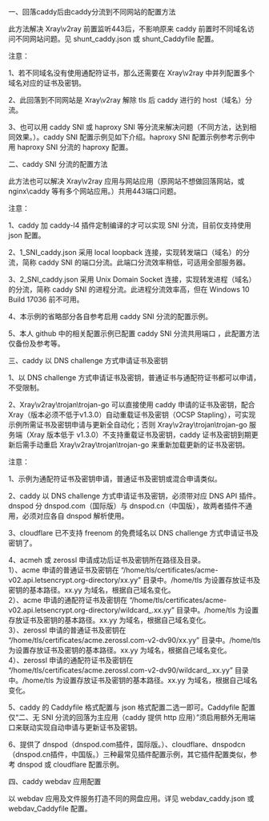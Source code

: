 一、回落caddy后由caddy分流到不同网站的配置方法

此方法解决 Xray\v2ray 前置监听443后，不影响原来 caddy 前置时不同域名访问不同网站问题。见 shunt_caddy.json 或 shunt_Caddyfile 配置。

注意：

1、若不同域名没有使用通配符证书，那么还需要在 Xray\v2ray 中并列配置多个域名对应的证书及密钥。

2、此回落到不同网站是 Xray\v2ray 解除 tls 后 caddy 进行的 host（域名）分流。

3、也可以用 caddy SNI 或 haproxy SNI 等分流来解决问题（不同方法，达到相同效果。）。caddy SNI 配置示例见如下介绍。haproxy SNI 配置示例参考示例中用 haproxy SNI 分流的 haproxy 配置。

二、caddy SNI 分流的配置方法

此方法也可以解决 Xray\v2ray 应用与网站应用（原网站不想做回落网站，或 nginx\caddy 等有多个网站应用。）共用443端口问题。

注意：

1、caddy 加 caddy-l4 插件定制编译的才可以实现 SNI 分流，目前仅支持使用 json 配置。

2、1_SNI_caddy.json 采用 local loopback 连接，实现转发端口（域名）的分流，简称 caddy SNI 的端口分流。此端口分流效率稍低，可适用全部服务器。

3、2_SNI_caddy.json 采用 Unix Domain Socket 连接，实现转发进程（域名）的分流，简称 caddy SNI 的进程分流。此进程分流效率高，但在 Windows 10 Build 17036 前不可用。

4、本示例的省略部分各自参考启用 caddy SNI 分流的配置示例。

5、本人 github 中的相关配置示例已配置 caddy SNI 分流共用端口 ，此配置方法仅备份及参考等。

三、caddy 以 DNS challenge 方式申请证书及密钥

1、以 DNS challenge 方式申请证书及密钥，普通证书与通配符证书都可以申请，不受限制。

2、Xray\v2ray\trojan\trojan-go 可以直接使用 caddy 申请的证书及密钥，配合Xray（版本必须不低于v1.3.0）自动重载证书及密钥（OCSP Stapling），可实现示例所需证书及密钥申请与更新全自动化；否则 Xray\v2ray\trojan\trojan-go 服务端（Xray 版本低于 v1.3.0）不支持重载证书及密钥，caddy 证书及密钥到期更新后需手动重启 Xray\v2ray\trojan\trojan-go 来重新加载更新的证书及密钥。

注意：

1、示例为通配符证书及密钥申请，普通证书及密钥或混合申请类似。

2、caddy 以 DNS challenge 方式申请证书及密钥，必须带对应 DNS API 插件。dnspod 分 dnspod.com（国际版）与 dnspod.cn（中国版），故两者插件不通用，必须对应各自 dnspod 解析使用。

3、cloudflare 已不支持 freenom 的免费域名以 DNS challenge 方式申请证书及密钥了。

4、acmeh 或 zerossl 申请成功后证书及密钥所在路径及目录。  
1）、acme 申请的普通证书及密钥在 “/home/tls/certificates/acme-v02.api.letsencrypt.org-directory/xx.yy” 目录中。/home/tls 为设置存放证书及密钥的基本路径。xx.yy 为域名，根据自己域名变化。  
2）、acme 申请的通配符证书及密钥在 “/home/tls/certificates/acme-v02.api.letsencrypt.org-directory/wildcard_.xx.yy” 目录中。/home/tls 为设置存放证书及密钥的基本路径。xx.yy 为域名，根据自己域名变化。  
3）、zerossl 申请的普通证书及密钥在 “/home/tls/certificates/acme.zerossl.com-v2-dv90/xx.yy” 目录中。/home/tls 为设置存放证书及密钥的基本路径。xx.yy 为域名，根据自己域名变化。  
4）、zerossl 申请的通配符证书及密钥在 “/home/tls/certificates/acme.zerossl.com-v2-dv90/wildcard_.xx.yy” 目录中。/home/tls 为设置存放证书及密钥的基本路径。xx.yy 为域名，根据自己域名变化。

5、caddy 的 Caddyfile 格式配置与 json 格式配置二选一即可。Caddyfile 配置仅“二、无 SNI 分流的回落为主应用（caddy 提供 http 应用）”须启用额外无用端口来联动实现自动申请与更新证书及密钥。

6、提供了 dnspod（dnspod.com插件，国际版。）、cloudflare、dnspodcn（dnspod.cn插件，中国版。）三种最常见插件配置示例，其它插件配置类似，参考 dnspod 或 cloudflare 配置示例。

四、caddy webdav 应用配置

以 webdav 应用及文件服务打造不同的网盘应用。详见 webdav_caddy.json 或 webdav_Caddyfile 配置。

